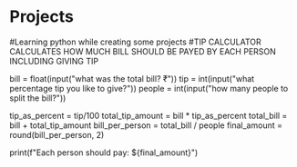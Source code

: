 # Projects
#Learning python while creating some projects
#TIP CALCULATOR CALCULATES HOW MUCH BILL SHOULD BE PAYED BY EACH PERSON INCLUDING GIVING TIP

bill = float(input("what was the total bill? ₹"))
tip = int(input("what percentage tip you like to give?"))
people = int(input("how many people to split the bill?"))

tip_as_percent = tip/100
total_tip_amount =  bill * tip_as_percent
total_bill = bill + total_tip_amount
bill_per_person = total_bill / people
final_amount = round(bill_per_person, 2)

print(f"Each person should pay: ${final_amount}")
